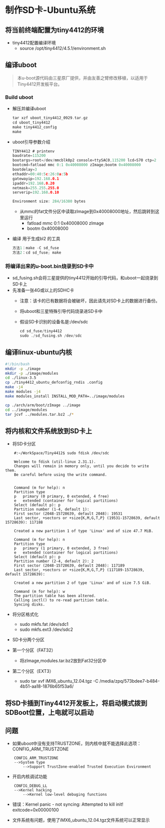 # 制作SD卡-Ubuntu系统

## 将当前终端配置为tiny4412的环境

* tiny4412配置编译环境
  * source /opt/tiny4412/4.5.1/environment.sh

## 编译uboot

> 本u-boot源代码由三星原厂提供，并由友善之臂修改移植，以适用于Tiny4412开发板平台。

### Build uboot

* 解压并编译uboot

  ```C
  tar xzf uboot_tiny4412_0929.tar.gz
  cd uboot_tiny4412
  make tiny4412_config
  make
  ```

* uboot引导参数介绍

    ```C
    TINY4412 # printenv
    baudrate=115200
    bootargs=root=/dev/mmcblk0p2 console=ttySAC0,115200 lcd=S70 ctp=2
    bootcmd=fatload mmc 0:1 0x40008000 zImage;bootm 0x40008000
    bootdelay=3
    ethaddr=00:40:5c:26:0a:5b
    gatewayip=192.168.0.1
    ipaddr=192.168.0.20
    netmask=255.255.255.0
    serverip=192.168.0.10

    Environment size: 284/16380 bytes
    ```

  * 从mmc的fat文件分区中读取zImage到0x40008000地址，然后跳转到这里运行
    * fatload mmc 0:1 0x40008000 zImage
    * bootm 0x40008000

* 编译 用于生成bl2 的工具

  ```C
  方法1：make -C sd_fuse
  方法2：cd sd_fuse; make
  ```

### 将编译出来的u-boot.bin烧录到SD卡中

* sd_fusing.sh会将三星提供的tiny4412开始的引导代码，和uboot一起烧录到SD卡上
* 先准备一张4G或以上的SDHC卡
  * 注意：该卡的已有数据将会被破坏，因此请先对SD卡上的数据进行备份。
  * 将uboot和三星特殊引导代码烧录进SD卡中
  * 假设SD卡识别的设备名是:/dev/sdc

    ```C
    cd sd_fuse/tiny4412
    sudo ./sd_fusing.sh /dev/sdc
    ```

## 编译linux-ubuntu内核

```bash
#!/bin/bash
mkdir -p ./image
mkdir -p ./image/modules
cd ./linux-3.5
cp ./tiny4412_ubuntu_defconfig_rndis .config
make -j4
make modules -j4
make modules_install INSTALL_MOD_PATH=../image/modules

cp ./arch/arm/boot/zImage ../image
cd ../image/modules
tar jcvf ../modules.tar.bz2 ./*
```

## 将内核和文件系统放到SD卡上

* 将SD卡分区

```shell
    #:~/WorkSpace/Tiny4412$ sudo fdisk /dev/sdc

    Welcome to fdisk (util-linux 2.31.1).
    Changes will remain in memory only, until you decide to write them.
    Be careful before using the write command.


    Command (m for help): n
    Partition type
    p   primary (0 primary, 0 extended, 4 free)
    e   extended (container for logical partitions)
    Select (default p): p
    Partition number (1-4, default 1): 
    First sector (2048-15728639, default 2048): 19531
    Last sector, +sectors or +size{K,M,G,T,P} (19531-15728639, default 15728639): 117188

    Created a new partition 1 of type 'Linux' and of size 47.7 MiB.

    Command (m for help): n
    Partition type
    p   primary (1 primary, 0 extended, 3 free)
    e   extended (container for logical partitions)
    Select (default p): p
    Partition number (2-4, default 2): 2
    First sector (2048-15728639, default 2048): 117189
    Last sector, +sectors or +size{K,M,G,T,P} (117189-15728639, default 15728639): 

    Created a new partition 2 of type 'Linux' and of size 7.5 GiB.

    Command (m for help): w
    The partition table has been altered.
    Calling ioctl() to re-read partition table.
    Syncing disks.
```

* 将分区格式化
  * sudo mkfs.fat /dev/sdc1
  * sudo mkfs.ext3 /dev/sdc2

* SD卡分两个分区
* 第一个分区（FAT32）
  * 将zImage,modules.tar.bz2放到Fat32分区中
* 第二个分区（EXT3）
  * sudo tar xvf iMX6_ubuntu_12.04.tgz -C /media/zpq/573bdee7-b484-4b51-aa18-1876b65f53a6/

## 将SD卡插到Tiny4412开发板上，将启动模式拨到SDBoot位置，上电就可以启动

## 问题

* 如果uboot中没有支持TRUSTZONE，则内核中就不能选择此选项： CONFIG_ARM_TRUSTZONE

```text
    CONFIG_ARM_TRUSTZONE
    -->System type
        -->Support TrustZone-enabled Trusted Execution Evvironment
```

* 开启内核调试功能

```text
    CONFIG_DEBUG_LL
    -->Kernel hacking 
        -->Kernel low-level debuging functions
```

* 错误：Kernel panic - not syncing: Attempted to kill init! exitcode=0x00000100

* 文件系统有问题，使用了iMX6_ubuntu_12.04.tgz文件系统可以正常显示
